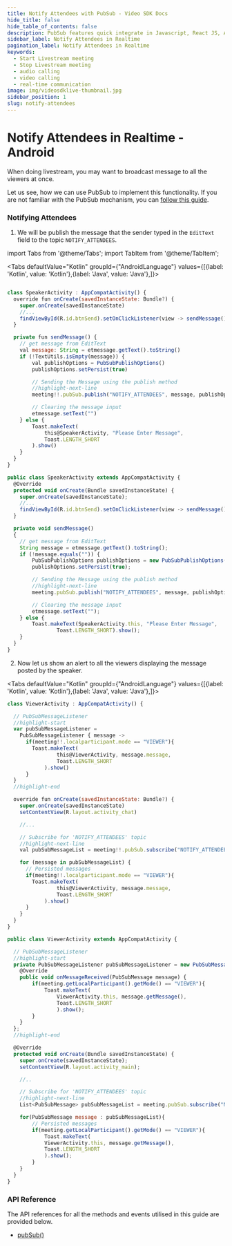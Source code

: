 ```yaml
---
title: Notify Attendees with PubSub - Video SDK Docs
hide_title: false
hide_table_of_contents: false
description: PubSub features quick integrate in Javascript, React JS, Android, IOS, React Native, Flutter with Video SDK to add live video & audio conferencing to your applications.
sidebar_label: Notify Attendees in Realtime
pagination_label: Notify Attendees in Realtime
keywords:
  - Start Livestream meeting
  - Stop Livestream meeting
  - audio calling
  - video calling
  - real-time communication
image: img/videosdklive-thumbnail.jpg
sidebar_position: 1
slug: notify-attendees
---
```


# Notify Attendees in Realtime - Android

When doing livestream, you may want to broadcast message to all the viewers at once.

Let us see, how we can use PubSub to implement this functionality. If you are not familiar with the PubSub mechanism, you can [follow this guide](/android/guide/video-and-audio-calling-api-sdk/collaboration-in-meeting/pubsub).

### Notifying Attendees

1. We will be publish the message that the sender typed in the `EditText` field to the topic `NOTIFY_ATTENDEES`.

import Tabs from '@theme/Tabs';
import TabItem from '@theme/TabItem';

<Tabs
defaultValue="Kotlin"
groupId={"AndroidLanguage"}
values={[{label: 'Kotlin', value: 'Kotlin'},{label: 'Java', value: 'Java'},]}>

<TabItem value="Kotlin">

```js

class SpeakerActivity : AppCompatActivity() {
  override fun onCreate(savedInstanceState: Bundle?) {
    super.onCreate(savedInstanceState)
    //...
    findViewById(R.id.btnSend).setOnClickListener(view -> sendMessage());
  }

  private fun sendMessage() {
    // get message from EditText
    val message: String = etmessage.getText().toString()
    if (!TextUtils.isEmpty(message)) {
        val publishOptions = PubSubPublishOptions()
        publishOptions.setPersist(true)

        // Sending the Message using the publish method
        //highlight-next-line
        meeting!!.pubSub.publish("NOTIFY_ATTENDEES", message, publishOptions)

        // Clearing the message input
        etmessage.setText("")
    } else {
        Toast.makeText(
            this@SpeakerActivity, "Please Enter Message",
            Toast.LENGTH_SHORT
        ).show()
    }
  }
}
```

</TabItem>

<TabItem value="Java">

```js
public class SpeakerActivity extends AppCompatActivity {
  @Override
  protected void onCreate(Bundle savedInstanceState) {
    super.onCreate(savedInstanceState);
    //...
    findViewById(R.id.btnSend).setOnClickListener(view -> sendMessage());
  }

  private void sendMessage()
  {
    // get message from EditText
    String message = etmessage.getText().toString();
    if (!message.equals("")) {
        PubSubPublishOptions publishOptions = new PubSubPublishOptions();
        publishOptions.setPersist(true);

        // Sending the Message using the publish method
        //highlight-next-line
        meeting.pubSub.publish("NOTIFY_ATTENDEES", message, publishOptions);

        // Clearing the message input
        etmessage.setText("");
    } else {
        Toast.makeText(SpeakerActivity.this, "Please Enter Message",
                Toast.LENGTH_SHORT).show();
    }
  }
}
```

</TabItem>

</Tabs>

2. Now let us show an alert to all the viewers displaying the message posted by the speaker.

<Tabs
defaultValue="Kotlin"
groupId={"AndroidLanguage"}
values={[{label: 'Kotlin', value: 'Kotlin'},{label: 'Java', value: 'Java'},]}>

<TabItem value="Kotlin">

```js
class ViewerActivity : AppCompatActivity() {

  // PubSubMessageListener
  //highlight-start
  var pubSubMessageListener =
    PubSubMessageListener { message ->
      if(meeting!!.localparticipant.mode == "VIEWER"){
        Toast.makeText(
                this@ViewerActivity, message.message,
                Toast.LENGTH_SHORT
            ).show()
      }
  }
  //highlight-end

  override fun onCreate(savedInstanceState: Bundle?) {
    super.onCreate(savedInstanceState)
    setContentView(R.layout.activity_chat)

    //...

    // Subscribe for 'NOTIFY_ATTENDEES' topic
    //highlight-next-line
    val pubSubMessageList = meeting!!.pubSub.subscribe("NOTIFY_ATTENDEES", pubSubMessageListener)

    for (message in pubSubMessageList) {
      // Persisted messages
      if(meeting!!.localparticipant.mode == "VIEWER"){
        Toast.makeText(
                this@ViewerActivity, message.message,
                Toast.LENGTH_SHORT
            ).show()
      }
    }
  }
}
```

</TabItem>

<TabItem value="Java">

```js
public class ViewerActivity extends AppCompatActivity {

  // PubSubMessageListener
  //highlight-start
  private PubSubMessageListener pubSubMessageListener = new PubSubMessageListener() {
    @Override
    public void onMessageReceived(PubSubMessage message) {
        if(meeting.getLocalParticipant().getMode() == "VIEWER"){
            Toast.makeText(
                ViewerActivity.this, message.getMessage(),
                Toast.LENGTH_SHORT
                ).show();
        }
    }
  };
  //highlight-end

  @Override
  protected void onCreate(Bundle savedInstanceState) {
    super.onCreate(savedInstanceState);
    setContentView(R.layout.activity_main);

    //..

    // Subscribe for 'NOTIFY_ATTENDEES' topic
    //highlight-next-line
    List<PubSubMessage> pubSubMessageList = meeting.pubSub.subscribe("NOTIFY_ATTENDEES", pubSubMessageListener);

    for(PubSubMessage message : pubSubMessageList){
        // Persisted messages
        if(meeting.getLocalParticipant().getMode() == "VIEWER"){
            Toast.makeText(
            ViewerActivity.this, message.getMessage(),
            Toast.LENGTH_SHORT
            ).show();
        }
    }
  }
}
```

</TabItem>

</Tabs>

### API Reference

The API references for all the methods and events utilised in this guide are provided below.

- [pubSub()](/android/api/sdk-reference/pubsub-class/introduction)
